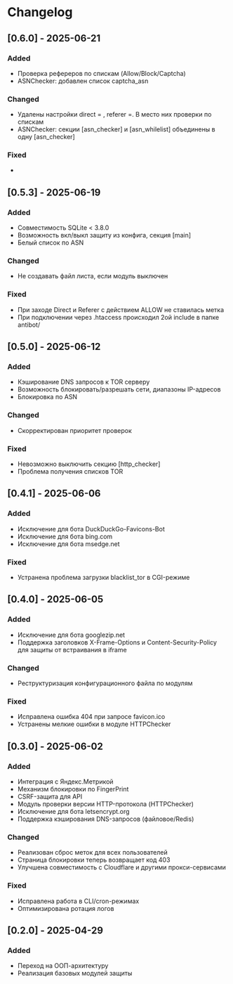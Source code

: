 # Changelog

## [0.6.0] - 2025-06-21

### Added
- Проверка рефереров по спискам (Allow/Block/Captcha)
- ASNChecker: добавлен список captcha_asn

### Changed
- Удалены настройки direct = , referer =. В место них проверки по спискам
- ASNChecker: секции [asn_checker] и [asn_whilelist] объединены в одну [asn_checker]

### Fixed
-  

## [0.5.3] - 2025-06-19

### Added
- Совместимость SQLite < 3.8.0
- Возможность вкл/выкл защиту из конфига, секция [main]
- Белый список по ASN

### Changed
- Не создавать файл листа, если модуль выключен

### Fixed
- При заходе Direct и Referer c действием ALLOW не ставилась метка
- При подключении через .htaccess происходил 2ой include в папке antibot/


## [0.5.0] - 2025-06-12

### Added
- Кэширование DNS запросов к TOR серверу
- Возможность блокировать/разрешать сети, диапазоны IP-адресов
- Блокировка по ASN

### Changed
- Скорректирован приоритет проверок

### Fixed
- Невозможно выключить секцию [http_checker] 
- Проблема получения списков TOR

## [0.4.1] - 2025-06-06

### Added
- Исключение для бота DuckDuckGo-Favicons-Bot
- Исключение для бота bing.com
- Исключение для бота msedge.net

### Fixed
- Устранена проблема загрузки blacklist_tor в CGI-режиме

## [0.4.0] - 2025-06-05

### Added
- Исключение для бота googlezip.net
- Поддержка заголовков X-Frame-Options и Content-Security-Policy для защиты от встраивания в iframe

### Changed
- Реструктуризация конфигурационного файла по модулям

### Fixed
- Исправлена ошибка 404 при запросе favicon.ico
- Устранены мелкие ошибки в модуле HTTPChecker

## [0.3.0] - 2025-06-02

### Added
- Интеграция с Яндекс.Метрикой
- Механизм блокировки по FingerPrint
- CSRF-защита для API
- Модуль проверки версии HTTP-протокола (HTTPChecker)
- Исключение для бота letsencrypt.org
- Поддержка кэширования DNS-запросов (файловое/Redis)

### Changed
- Реализован сброс меток для всех пользователей
- Страница блокировки теперь возвращает код 403
- Улучшена совместимость с Cloudflare и другими прокси-сервисами

### Fixed
- Исправлена работа в CLI/cron-режимах
- Оптимизирована ротация логов

## [0.2.0] - 2025-04-29

### Added
- Переход на ООП-архитектуру
- Реализация базовых модулей защиты